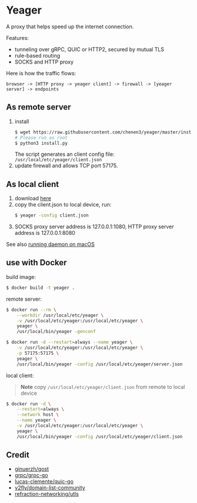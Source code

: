 # Yeager

A proxy that helps speed up the internet connection.

Features:
- tunneling over gRPC, QUIC or HTTP2, secured by mutual TLS
- rule-based routing
- SOCKS and HTTP proxy

Here is how the traffic flows:

```
browser -> [HTTP proxy -> yeager client] -> firewall -> [yeager server] -> endpoints
```

## As remote server

1. install
    ```sh
    $ wget https://raw.githubusercontent.com/chenen3/yeager/master/install.py
    # Please run as root
    $ python3 install.py
    ```
    The script generates an client config file: `/usr/local/etc/yeager/client.json`
2. update firewall and allows TCP port 57175.

## As local client

1. download [here](https://github.com/chenen3/yeager/releases/latest)
2. copy the client.json to local device, run:
    ```sh
    $ yeager -config client.json
    ```
3. SOCKS proxy server address is 127.0.0.1:1080, HTTP proxy server address is 127.0.0.1:8080

See also [running daemon on macOS](TODO)

## use with Docker

build image:

```sh
$ docker build -t yeager .
```

remote server:

```sh
$ docker run --rm \
    --workdir /usr/local/etc/yeager \
    -v /usr/local/etc/yeager:/usr/local/etc/yeager \
    yeager \
    /usr/local/bin/yeager -genconf

$ docker run -d --restart=always --name yeager \
    -v /usr/local/etc/yeager:/usr/local/etc/yeager \
    -p 57175:57175 \
    yeager \
    /usr/local/bin/yeager -config /usr/local/etc/yeager/server.json
```

local client:
> **Note** copy `/usr/local/etc/yeager/client.json` from remote to local device
```sh
$ docker run -d \
    --restart=always \
    --network host \
    --name yeager \
    -v /usr/local/etc/yeager:/usr/local/etc/yeager \
    yeager \
    /usr/local/bin/yeager -config /usr/local/etc/yeager/client.json
```

## Credit

- [ginuerzh/gost](https://github.com/ginuerzh/gost)
- [grpc/grpc-go](https://github.com/grpc/grpc-go)
- [lucas-clemente/quic-go](https://github.com/lucas-clemente/quic-go)
- [v2fly/domain-list-community](https://github.com/v2fly/domain-list-community)
- [refraction-networking/utls](https://github.com/refraction-networking/utls)
